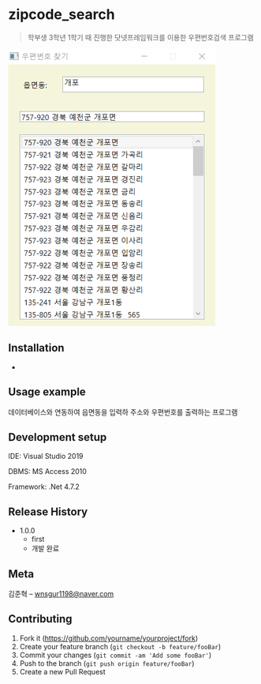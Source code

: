 # zipcode_search
> 학부생 3학년 1학기 때 진행한 닷넷프레임워크를 이용한 우편번호검색 프로그램

![](readme-img/header.png)

## Installation
-

## Usage example

데이터베이스와 연동하여 읍면동을 입력하 주소와 우편번호를 출력하는 프로그램

## Development setup

IDE: Visual Studio 2019

DBMS: MS Access 2010

Framework: .Net 4.7.2

## Release History

* 1.0.0
    * first
    * 개발 완료

## Meta

김준혁 – wnsgur1198@naver.com

## Contributing

1. Fork it (<https://github.com/yourname/yourproject/fork>)
2. Create your feature branch (`git checkout -b feature/fooBar`)
3. Commit your changes (`git commit -am 'Add some fooBar'`)
4. Push to the branch (`git push origin feature/fooBar`)
5. Create a new Pull Request

<!-- Markdown link & img dfn's -->
